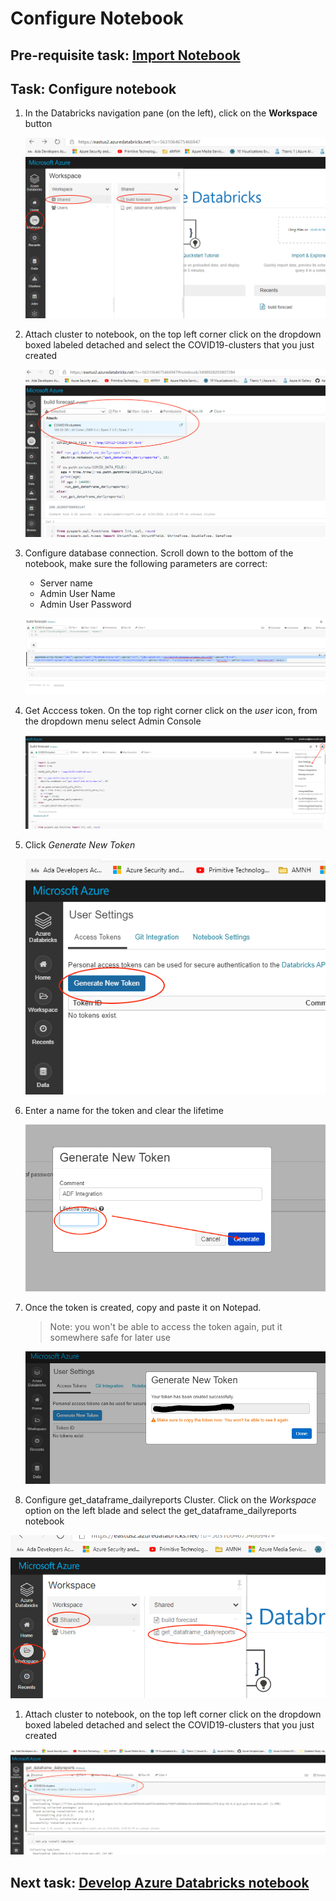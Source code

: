 # Configure Notebook

## Pre-requisite task: [Import Notebook](import-notebook.md)

## Task: Configure notebook

1. In the Databricks navigation pane (on the left), click on the **Workspace** button

    ![Create workspace](media/configure/1.png)

1. Attach cluster to notebook, on the top left corner click on the dropdown boxed labeled detached and select the COVID19-clusters that you just created

    ![Create notebook](media/configure/2.png)

1. Configure database connection. Scroll down to the bottom of the notebook, make sure the following parameters are correct:
    * Server name
    * Admin User Name
    * Admin User Password

    ![Notebook settings](media/configure/3.png)

1. Get Acccess token. On the top right corner click on the *user* icon, from the dropdown menu select Admin Console

    ![Notebook settings](media/configure/4.png)

1. Click *Generate New Token*

    ![Notebook settings](media/configure/5.png)

1. Enter a name for the token and clear the lifetime

    ![Notebook settings](media/configure/6.png)

1. Once the token is created, copy and paste it on Notepad.

    > Note: you won't be able to access the token again, put it somewhere safe for later use

    ![Notebook settings](media/configure/6a.png)

1. Configure get_dataframe_dailyreports Cluster. Click on the *Workspace* option on the left blade and select the get_dataframe_dailyreports notebook

![Notebook settings](media/configure/8.png)

1. Attach cluster to notebook, on the top left corner click on the dropdown boxed labeled detached and select the COVID19-clusters that you just created

![Notebook settings](media/configure/7.png)

## Next task: [Develop Azure Databricks notebook](develop-databricks-notebook.md)